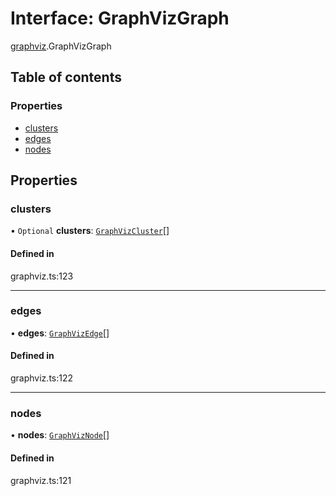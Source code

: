 # Interface: GraphVizGraph

[graphviz](../wiki/graphviz).GraphVizGraph

## Table of contents

### Properties

- [clusters](../wiki/graphviz.GraphVizGraph#clusters)
- [edges](../wiki/graphviz.GraphVizGraph#edges)
- [nodes](../wiki/graphviz.GraphVizGraph#nodes)

## Properties

### clusters

• `Optional` **clusters**: [`GraphVizCluster`](../wiki/graphviz.GraphVizCluster)[]

#### Defined in

graphviz.ts:123

___

### edges

• **edges**: [`GraphVizEdge`](../wiki/graphviz.GraphVizEdge)[]

#### Defined in

graphviz.ts:122

___

### nodes

• **nodes**: [`GraphVizNode`](../wiki/graphviz.GraphVizNode)[]

#### Defined in

graphviz.ts:121
